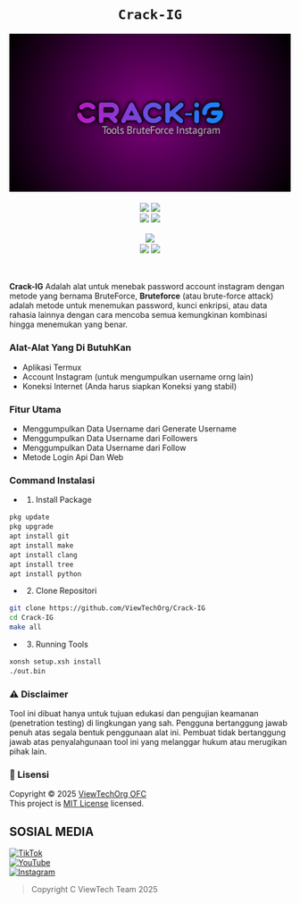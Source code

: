 <h1 align="center"><code>Crack-IG</code></h1> <p align="center"> <img src="https://github.com/ViewTechOrg/Crack-IG/blob/master/img%3F/20250606_001442.jpg" width="590"><br><br> <img src="https://img.shields.io/static/v1?label=ViewTechTeam&color=green&message=+&logo=nano&logoColor=white&style=for-the-badge"> <img src="https://img.shields.io/static/v1?label=Author&color=green&message=viewTech+ORG&logo=nim&logoColor=white&style=for-the-badge"><br> <img src="https://img.shields.io/github/stars/ViewTechOrg/Crack-IG?logo=github&style=for-the-badge"> <img src="https://img.shields.io/static/v1?label=Version&color=green&message=0.1&logo=Clockify&logoColor=white&style=for-the-badge"><br><br> <img src="https://img.shields.io/github/contributors/ViewTechOrg/Crack-IG?logo=apache&style=for-the-badge"><br> <img src="https://img.shields.io/static/v1?label=Termux&color=green&message=+&logo=Iterm2&logoColor=white&style=flat"> <img src="https://img.shields.io/github/forks/ViewTechOrg/Crack-IG?logo=github&style=flat"><br> <br><br>

**Crack-IG** Adalah alat untuk menebak password account instagram dengan metode yang bernama BruteForce, **Bruteforce** (atau brute-force attack) adalah metode untuk menemukan password, kunci enkripsi, atau data rahasia lainnya dengan cara mencoba semua kemungkinan kombinasi hingga menemukan yang benar.

### Alat-Alat Yang Di ButuhKan
- Aplikasi Termux
- Account Instagram (untuk mengumpulkan username orng lain)
- Koneksi Internet (Anda harus siapkan Koneksi yang stabil)

### Fitur Utama
- Menggumpulkan Data Username dari Generate Username
- Menggumpulkan Data Username dari Followers
- Menggumpulkan Data Username dari Follow
- Metode Login Api Dan Web

  
### Command Instalasi
- 1. Install Package
```bash
pkg update
pkg upgrade
apt install git
apt install make
apt install clang
apt install tree
apt install python
```
- 2. Clone Repositori
```bash
git clone https://github.com/ViewTechOrg/Crack-IG
cd Crack-IG
make all
```
- 3. Running Tools
```bash
xonsh setup.xsh install
./out.bin
```

### ⚠️ Disclaimer
Tool ini dibuat hanya untuk tujuan edukasi dan pengujian keamanan (penetration testing) di lingkungan yang sah.
Pengguna bertanggung jawab penuh atas segala bentuk penggunaan alat ini. Pembuat tidak bertanggung jawab atas penyalahgunaan tool ini yang melanggar hukum atau merugikan pihak lain.

### 📄 Lisensi
Copyright © 2025 [ViewTechOrg OFC](https://github.com/ViewTechOrg)<br />
This project is [MIT License](https://github.com/ViewTechOrg/Trust-YourCam/blob/master/LICENSE) licensed.

## SOSIAL MEDIA
<div>
<a href="https://vm.tiktok.com/ZSr3aQB1W/" target="_blank">
  <img src="https://img.shields.io/badge/TikTok-000000?style=for-the-badge&logo=tiktok&logoColor=white" alt="TikTok">
</a><br>

<a href="https://www.youtube.com/@ViewTech_Or" target="_blank">
  <img src="https://img.shields.io/badge/YouTube-FF0000?style=for-the-badge&logo=youtube&logoColor=white" alt="YouTube">
</a><br>

<a href="https://www.instagram.com/viewtech4484/" target="_blank">
  <img src="https://img.shields.io/badge/Instagram-E4405F?style=for-the-badge&logo=instagram&logoColor=white" alt="Instagram">
</a><br>
</div>

> Copyright C ViewTech Team 2025
